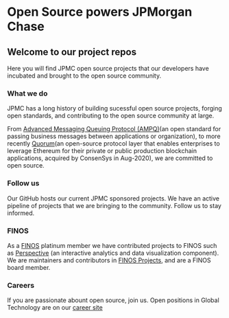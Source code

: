 # Open Source powers JPMorgan Chase

## Welcome to our project repos

Here you will find JPMC open source projects that our developers have incubated and brought to the open source community.

### What we do

JPMC has a long history of building sucessful open source projects, forging open standards, and contributing to the open source community at large. 

From [Advanced Messaging Queuing Protocol (AMPQ)](https://www.amqp.org/)(an open standard for passing business messages between applications or organization), to more recently [Quorum](https://consensys.net/quorum/products/)(an open-source protocol layer that enables enterprises to leverage Ethereum for their private or public production blockchain applications,  acquired by ConsenSys in Aug-2020), we are committed to open source.

### Follow us

Our GitHub hosts our current JPMC sponsored projects. We have an active pipeline of projects that we are bringing to the community. Follow us to stay informed.

### FINOS

As a [FINOS](https://finos.org) platinum member we have contributed projects to FINOS such as [Perspective](https://github.com/finos/perspective) (an interactive analytics and data visualization component). We are maintainers and contributors in [FINOS Projects](https://landscape.finos.org/), and are a FINOS board member.

### Careers

If you are passionate abount open source, join us. Open positions in Global Technology are on our [career site](https://careers.jpmorgan.com/)
